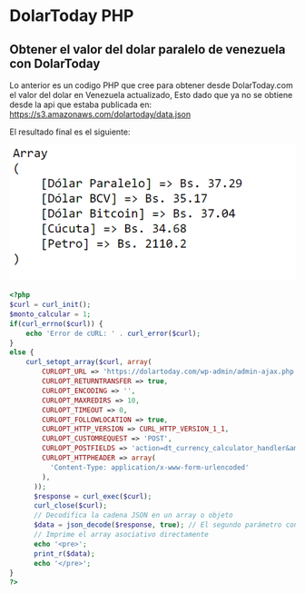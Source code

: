 # DolarToday PHP

## Obtener el valor del dolar paralelo de venezuela con DolarToday

Lo anterior es un codigo PHP que cree para obtener desde DolarToday.com el valor del dolar en Venezuela actualizado, Esto dado que ya no se obtiene desde la api que estaba publicada en: https://s3.amazonaws.com/dolartoday/data.json

El resultado final es el siguiente: 

![alt text](https://github.com/jesussuarz/DolarToday_PHP/blob/main/dolartoday_php.png?raw=true)

```php
<?php
$curl = curl_init();
$monto_calcular = 1;
if(curl_errno($curl)) {
    echo 'Error de cURL: ' . curl_error($curl);
}
else {
    curl_setopt_array($curl, array(
        CURLOPT_URL => 'https://dolartoday.com/wp-admin/admin-ajax.php',
        CURLOPT_RETURNTRANSFER => true,
        CURLOPT_ENCODING => '',
        CURLOPT_MAXREDIRS => 10,
        CURLOPT_TIMEOUT => 0,
        CURLOPT_FOLLOWLOCATION => true,
        CURLOPT_HTTP_VERSION => CURL_HTTP_VERSION_1_1,
        CURLOPT_CUSTOMREQUEST => 'POST',
        CURLOPT_POSTFIELDS => 'action=dt_currency_calculator_handler&amount=' . $monto_calcular. '',
        CURLOPT_HTTPHEADER => array(
          'Content-Type: application/x-www-form-urlencoded'
        ),
      ));
      $response = curl_exec($curl);
      curl_close($curl);
      // Decodifica la cadena JSON en un array o objeto
      $data = json_decode($response, true); // El segundo parámetro convierte a un array asociativo
      // Imprime el array asociativo directamente
      echo '<pre>';
      print_r($data);
      echo '</pre>';
}
?>


```
